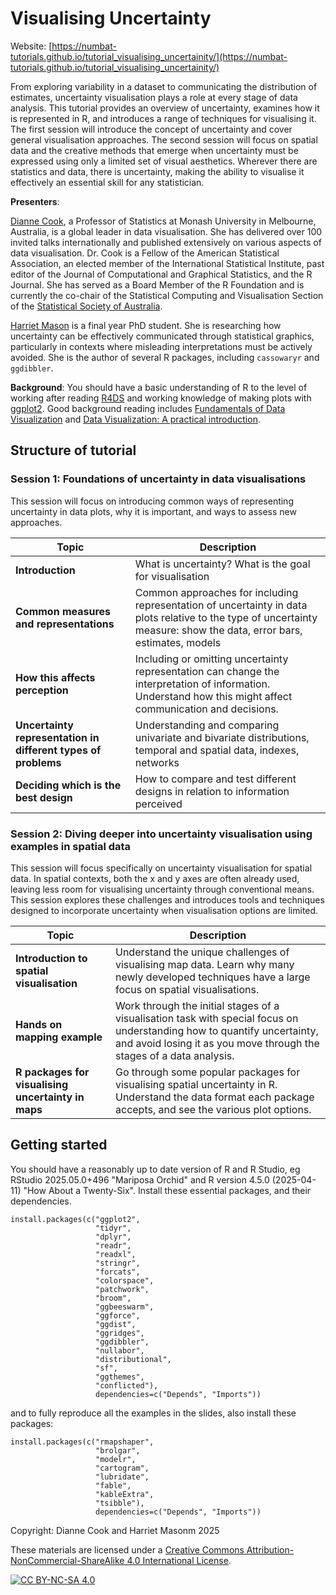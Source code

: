 # Visualising Uncertainty

Website: [https://numbat-tutorials.github.io/tutorial_visualising_uncertainity/](https://numbat-tutorials.github.io/tutorial_visualising_uncertainity/)

From exploring variability in a dataset to communicating the distribution of estimates, 
uncertainty visualisation plays a role at every stage of data analysis. 
This tutorial provides an overview of uncertainty, examines how it is represented in R, 
and introduces a range of techniques for visualising it. The first session will introduce 
the concept of uncertainty and cover general visualisation approaches. The second session 
will focus on spatial data and the creative methods that emerge when uncertainty 
must be expressed using only a limited set of visual aesthetics. Wherever there are 
statistics and data, there is uncertainty, making the ability to visualise it effectively 
an essential skill for any statistician.


**Presenters**:

[Dianne Cook](https://www.dicook.org), a Professor of 
Statistics at Monash University in Melbourne, Australia, is a global leader
in data visualisation. She has delivered over 100 invited talks 
internationally and published extensively on various aspects of data 
visualisation. Dr. Cook is a Fellow of the American Statistical 
Association, an elected member of the International Statistical 
Institute, past editor of the Journal of Computational and Graphical 
Statistics, and the R Journal. She has served as a Board Member of the 
R Foundation and is currently the co-chair of the Statistical Computing 
and Visualisation Section of the [Statistical Society of Australia](https://www.statsoc.org.au).

[Harriet Mason](https://harrietmason.netlify.app/) is a final year PhD student. She is 
researching how uncertainty can be effectively communicated through statistical graphics, 
particularly in contexts where misleading interpretations must be actively avoided. 
She is the author of several R packages, including `cassowaryr` and `ggdibbler`.

**Background**: You should have a basic understanding of R to the level of working after reading 
[R4DS](https://r4ds.hadley.nz) and working knowledge of making plots with 
[ggplot2](https://ggplot2.tidyverse.org). Good background reading includes 
[Fundamentals of Data Visualization](https://clauswilke.com/dataviz/) and 
[Data Visualization: A practical introduction](https://socviz.co).

## Structure of tutorial

### Session 1: Foundations of uncertainty in data visualisations

This session will focus on introducing common ways of representing uncertainty in data plots, why it is important, and ways to assess new approaches.

| **Topic**               | **Description**                                                                                                        |
| ----------------------- | ---------------------------------------------------------------------------------------------------------------------- |
| **Introduction**        | What is uncertainty? What is the goal for visualisation |
| **Common measures and representations**      | Common approaches for including representation of uncertainty in data plots relative to the type of uncertainty measure: show the data, error bars, estimates, models |
| **How this affects perception**          | Including or omitting uncertainty representation can change the interpretation of information. Understand how this might affect communication and decisions. |
| **Uncertainty representation in different types of problems**             | Understanding and comparing univariate and bivariate distributions, temporal and spatial data, indexes, networks |
| **Deciding which is the best design**             | How to compare and test different designs in relation to information perceived |

### Session 2: Diving deeper into uncertainty visualisation using examples in spatial data

This session will focus specifically on uncertainty visualisation for spatial data. 
In spatial contexts, both the x and y axes are often already used, 
leaving less room for visualising uncertainty through conventional means. 
This session explores these challenges and introduces tools and techniques designed 
to incorporate uncertainty when visualisation options are limited.

| **Topic**                                                                | **Description**                                                                                                     |
| ------------------------------------------------------------------------ | ------------------------------------------------------------------------------------------------------------------- |
| **Introduction to spatial visualisation**                                    | Understand the unique challenges of visualising map data.  Learn why many newly developed techniques have a large focus on spatial visualisations. |
| **Hands on mapping example**                                        | Work through the initial stages of a visualisation task with special focus on understanding how to quantify uncertainty, and avoid losing it as you move through the stages of a data analysis. |
| **R packages for visualising uncertainty in maps**                                                         | Go through some popular packages for visualising spatial uncertainty in R. Understand the data format each package accepts, and see the various plot options.  |



## Getting started 

You should have a reasonably up to date version of R and R Studio, eg RStudio 2025.05.0+496 "Mariposa Orchid" and R version 4.5.0 (2025-04-11) "How About a Twenty-Six". Install these essential packages, and their dependencies.

```
install.packages(c("ggplot2", 
                   "tidyr", 
                   "dplyr", 
                   "readr", 
                   "readxl",
                   "stringr", 
                   "forcats",
                   "colorspace", 
                   "patchwork",
                   "broom", 
                   "ggbeeswarm",
                   "ggforce",
                   "ggdist",
                   "ggridges",
                   "ggdibbler",
                   "nullabor",
                   "distributional",
                   "sf",
                   "ggthemes",
                   "conflicted"), 
                   dependencies=c("Depends", "Imports"))
```

and to fully reproduce all the examples in the slides, also install these packages:

```
install.packages(c("rmapshaper",
                   "brolgar",
                   "modelr",
                   "cartogram",
                   "lubridate",
                   "fable",
                   "kableExtra",
                   "tsibble"), 
                   dependencies=c("Depends", "Imports"))
```

Copyright: Dianne Cook and Harriet Masonm 2025

These materials are licensed under a
[Creative Commons Attribution-NonCommercial-ShareAlike 4.0 International License][cc-by-nc-sa].

[![CC BY-NC-SA 4.0][cc-by-nc-sa-image]][cc-by-nc-sa]

[cc-by-nc-sa]: http://creativecommons.org/licenses/by-nc-sa/4.0/
[cc-by-nc-sa-image]: https://licensebuttons.net/l/by-nc-sa/4.0/88x31.png
[cc-by-nc-sa-shield]: https://img.shields.io/badge/License-CC%20BY--NC--SA%204.0-lightgrey.svg

